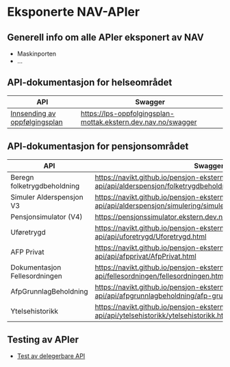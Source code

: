 # Eksponerte NAV-APIer

## Generell info om alle APIer eksponert av NAV

* Maskinporten
* ...

## API-dokumentasjon for helseområdet

| API                               | Swagger                                                       |
|-----------------------------------|---------------------------------------------------------------|
| [Innsending av oppfølgingsplan](https://github.com/navikt/lps-oppfolgingsplan-mottak) | https://lps-oppfolgingsplan-mottak.ekstern.dev.nav.no/swagger |

## API-dokumentasjon for pensjonsområdet

| API                           | Swagger                                                                                                       |
|-------------------------------|---------------------------------------------------------------------------------------------------------------|
| Beregn folketrygdbeholdning   | https://navikt.github.io/pensjon-ekstern-api/api/alderspensjon/folketrygdbeholdning/folketrygdbeholdning.html |
| Simuler Alderspensjon V3      | https://navikt.github.io/pensjon-ekstern-api/api/alderspensjon/simulering/simulerAlderspensjonV3.html         |
| Pensjonsimulator (V4)         | https://pensjonssimulator.ekstern.dev.nav.no/swagger-ui/index.html                                            |
| Uføretrygd                    | https://navikt.github.io/pensjon-ekstern-api/api/uforetrygd/Uforetrygd.html                                   |
| AFP Privat                    | https://navikt.github.io/pensjon-ekstern-api/api/afpprivat/AfpPrivat.html                                     |
| Dokumentasjon Fellesordningen | https://navikt.github.io/pensjon-ekstern-api/fellesordningen/fellesordningen.html                             |
| AfpGrunnlagBeholdning         | https://navikt.github.io/pensjon-ekstern-api/api/afpgrunnlagbeholdning/afp-grunnlag-beholdning.html           |
| Ytelsehistorikk               | https://navikt.github.io/pensjon-ekstern-api/api/ytelsehistorikk/ytelsehistorikk.html                         |

## Testing av APIer

* [Test av delegerbare API](api-dok/teste-delegerbart-api.md)